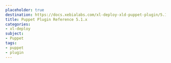 ```yaml
---
placeholder: true
destination: https://docs.xebialabs.com/xl-deploy-xld-puppet-plugin/5.1.x/puppetPluginManual.html
title: Puppet Plugin Reference 5.1.x
categories: 
- xl-deploy
subject:
- Puppet
tags:
- puppet
- plugin
---
```


